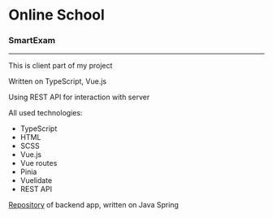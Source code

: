 # Online School
### SmartExam

---

This is client part of my project

Written on TypeScript, Vue.js

Using REST API for interaction with server

All used technologies:
- TypeScript
- HTML
- SCSS
- Vue.js
- Vue routes
- Pinia
- Vuelidate
- REST API

[Repository](https://github.com/gl4zis/Online_school_backend)
of backend app, written on Java Spring